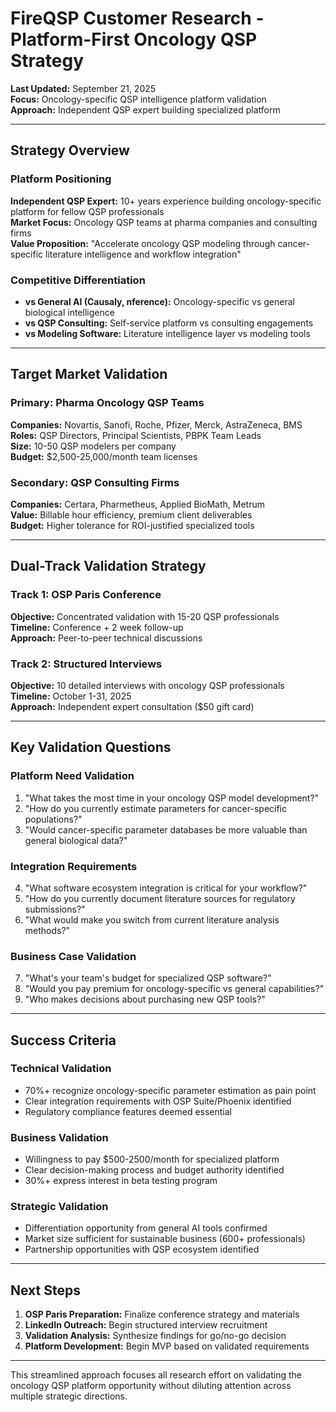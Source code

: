 # FireQSP Customer Research - Platform-First Oncology QSP Strategy

**Last Updated:** September 21, 2025  
**Focus:** Oncology-specific QSP intelligence platform validation  
**Approach:** Independent QSP expert building specialized platform

---

## Strategy Overview

### Platform Positioning
**Independent QSP Expert:** 10+ years experience building oncology-specific platform for fellow QSP professionals  
**Market Focus:** Oncology QSP teams at pharma companies and consulting firms  
**Value Proposition:** "Accelerate oncology QSP modeling through cancer-specific literature intelligence and workflow integration"

### Competitive Differentiation
- **vs General AI (Causaly, nference):** Oncology-specific vs general biological intelligence
- **vs QSP Consulting:** Self-service platform vs consulting engagements  
- **vs Modeling Software:** Literature intelligence layer vs modeling tools

---

## Target Market Validation

### Primary: Pharma Oncology QSP Teams
**Companies:** Novartis, Sanofi, Roche, Pfizer, Merck, AstraZeneca, BMS  
**Roles:** QSP Directors, Principal Scientists, PBPK Team Leads  
**Size:** 10-50 QSP modelers per company  
**Budget:** $2,500-25,000/month team licenses  

### Secondary: QSP Consulting Firms
**Companies:** Certara, Pharmetheus, Applied BioMath, Metrum  
**Value:** Billable hour efficiency, premium client deliverables  
**Budget:** Higher tolerance for ROI-justified specialized tools

---

## Dual-Track Validation Strategy

### Track 1: OSP Paris Conference
**Objective:** Concentrated validation with 15-20 QSP professionals  
**Timeline:** Conference + 2 week follow-up  
**Approach:** Peer-to-peer technical discussions

### Track 2: Structured Interviews  
**Objective:** 10 detailed interviews with oncology QSP professionals  
**Timeline:** October 1-31, 2025  
**Approach:** Independent expert consultation ($50 gift card)

---

## Key Validation Questions

### Platform Need Validation
1. "What takes the most time in your oncology QSP model development?"
2. "How do you currently estimate parameters for cancer-specific populations?"
3. "Would cancer-specific parameter databases be more valuable than general biological data?"

### Integration Requirements
4. "What software ecosystem integration is critical for your workflow?"
5. "How do you currently document literature sources for regulatory submissions?"
6. "What would make you switch from current literature analysis methods?"

### Business Case Validation  
7. "What's your team's budget for specialized QSP software?"
8. "Would you pay premium for oncology-specific vs general capabilities?"
9. "Who makes decisions about purchasing new QSP tools?"

---

## Success Criteria

### Technical Validation
- 70%+ recognize oncology-specific parameter estimation as pain point
- Clear integration requirements with OSP Suite/Phoenix identified
- Regulatory compliance features deemed essential

### Business Validation
- Willingness to pay $500-2500/month for specialized platform
- Clear decision-making process and budget authority identified  
- 30%+ express interest in beta testing program

### Strategic Validation
- Differentiation opportunity from general AI tools confirmed
- Market size sufficient for sustainable business (600+ professionals)
- Partnership opportunities with QSP ecosystem identified

---

## Next Steps

1. **OSP Paris Preparation:** Finalize conference strategy and materials
2. **LinkedIn Outreach:** Begin structured interview recruitment  
3. **Validation Analysis:** Synthesize findings for go/no-go decision
4. **Platform Development:** Begin MVP based on validated requirements

---

This streamlined approach focuses all research effort on validating the oncology QSP platform opportunity without diluting attention across multiple strategic directions.